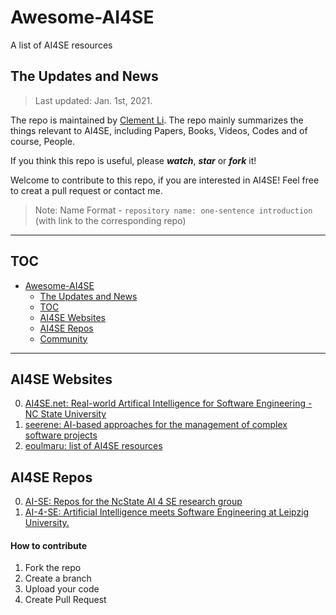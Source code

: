 # Awesome-AI4SE 
A list of AI4SE resources

## The Updates and News

> Last updated: Jan. 1st, 2021. 

The repo is maintained by [Clement Li](https://gitee.com/robekeane). The repo mainly summarizes the things relevant to AI4SE, including Papers, Books, Videos, Codes and of course, People.

If you think this repo is useful, please ***watch***, ***star*** or ***fork*** it!

Welcome to contribute to this repo, if you are interested in AI4SE! Feel free to creat a pull request or contact me.


> 
> Note: Name Format - `repository name: one-sentence introduction` (with link to the corresponding repo)
>

------

## TOC

- [Awesome-AI4SE](#awesome-ai4se)
	- [The Updates and News](#the-updates-and-news)
	- [TOC](#toc)
	- [AI4SE Websites](#ai4se-websites)
	- [AI4SE Repos](#ai4se-repos)
	- [Community](#community)

------

## AI4SE Websites
0. [AI4SE.net: Real-world Artifical Intelligence for Software Engineering - NC State University](http://ai4se.net/)
1. [seerene: AI-based approaches for the management of complex software projects](https://www.seerene.com/ai4se)
2. [eoulmaru: list of AI4SE resources](http://eoulmaru.net/index.php/courses/ai4se)


## AI4SE Repos
0. [AI-SE: Repos for the NcState AI 4 SE research group](https://github.com/ai-se)
1. [AI-4-SE: Artificial Intelligence meets Software Engineering at Leipzig University.](https://github.com/AI-4-SE)



#### How to contribute

1.  Fork the repo
2.  Create a branch
3.  Upload your code
4.  Create Pull Request

